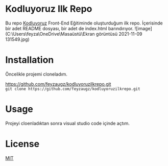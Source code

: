 # **Kodluyoruz Ilk Repo**
Bu repo [Kodluyoruz](https://kodluyoruz.org.tr) Front-End Eğitiminde oluşturduğum ilk repo. İçerisinde bir adet README dosyası, bir adet de index.html barındırıyor.
![image](C:\Users\feyza\OneDrive\Masaüstü\Ekran görüntüsü 2021-11-09 131549.jpg)

# **Installation**
Öncelikle projemi cloneladım.

 https://github.com/feyzaugz/kodluyoruzilkrepo.git  
 `git clone https://github.com/feyzaugz/kodluyoruzilkrepo.git`

# **Usage**
Projeyi cloenladıktan sonra visual studio code içinde açtım. 

# **License**
[MIT](https://choosealicense.com/licenses/mit/)